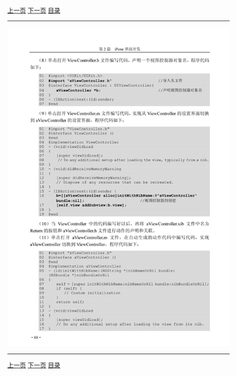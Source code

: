 [上一页](099.md) [下一页](101.md) [目录](../README.md)

***

![100](../images/100.png)

***

[上一页](099.md) [下一页](101.md) [目录](../README.md)